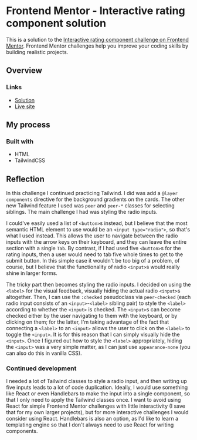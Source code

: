 # Frontend Mentor - Interactive rating component solution

This is a solution to the [Interactive rating component challenge on Frontend Mentor](https://www.frontendmentor.io/challenges/interactive-rating-component-koxpeBUmI). Frontend Mentor challenges help you improve your coding skills by building realistic projects.

## Overview

### Links

- [Solution](https://www.frontendmentor.io/solutions/learning-tailwind-3-H1r9DkkU5)
- [Live site](https://lyons-frontend-mentor.github.io/interactive-rating-component/)

## My process

### Built with

- HTML
- TailwindCSS

## Reflection

In this challenge I continued practicing Tailwind. I did was add a `@layer components` directive for the background gradients on the cards. The other new Tailwind feature I used was `peer` and `peer-*` classes for selecting siblings. The main challenge I had was styling the radio inputs.

I could've easily used a list of `<button>`s instead, but I believe that the most semantic HTML element to use would be an `<input type="radio">`, so that's what I used instead. This allows the user to navigate between the radio inputs with the arrow keys on their keyboard, and they can leave the entire section with a single `Tab`. By contrast, if I had used five `<button>`s for the rating inputs, then a user would need to tab five whole times to get to the submit button. In this simple case it wouldn't be too big of a problem, of course, but I believe that the functionality of radio `<input>`s would really shine in larger forms.

The tricky part then becomes styling the radio inputs. I decided on using the `<label>` for the visual feedback, visually hiding the actual radio `<input>`s altogether. Then, I can use the `:checked` pseudoclass via `peer-checked` (each radio input consists of an `<input>`-`<label>` sibling pair) to style the `<label>` according to whether the `<input>` is checked. The `<input>`s can become checked either by the user navigating to them with the keyboard, or by clicking on them; for the latter, I'm taking advantage of the fact that connecting a `<label>` to an `<input>` allows the user to click on the `<label>` to toggle the `<input>`. It is for this reason that I can simply visually hide the `<input>`. Once I figured out how to style the `<label>` appropriately, hiding the `<input>` was a very simple matter, as I can just use `appearance-none` (you can also do this in vanilla CSS).

### Continued development

I needed a lot of Tailwind classes to style a radio input, and then writing up five inputs leads to a lot of code duplication. Ideally, I would use something like React or even Handlebars to make the input into a single component, so that I only need to apply the Tailwind classes once. I want to avoid using React for simple Frontend Mentor challenges with little interactivity (I save that for my own larger projects), but for more interactive challenges I would consider using React. Handlebars is also an option, as I'd like to learn a templating engine so that I don't always need to use React for writing components.

